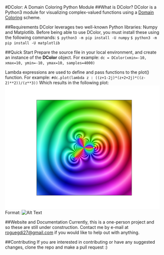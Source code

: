 #DColor: A Domain Coloring Python Module
##What is DColor?
DColor is a Python3 module for visualizing complex-valued functions using a [Domain Coloring](https://en.wikipedia.org/wiki/Domain_coloring) scheme.

##Requirements
DColor leverages two well-known Python libraries: Numpy and Matplotlib. Before being able to use DColor, you must install these using the following commands:
`$ python3 -m pip install -U numpy`
`$ python3 -m pip install -U matplotlib`

##Quick Start
Prepare the source file in your local environment, and create an instance of the **DColor** object. For example:
`dc = DColor(xmin=-10, xmax=10, ymin=-10, ymax=10, samples=4000)`

Lambda expressions are used to define and pass functions to the plot() function. For example:
`#dc.plot(lambda z : ((z+1-2j)*(z+2+2j)*((z-2)**2))/(z**3))`
Which results in the following plot:
![Example 1](/images/ex1.png)
Format: ![Alt Text](url)

##Website and Documentation
Currently, this is a one-person project and so these are still under construction. Contact me by e-mail at roguegdi27@gmail.com if you would like to help out with anything.

##Contributing
If you are interested in contributing or have any suggested changes, clone the repo and make a pull request :)
